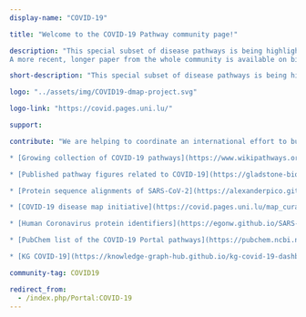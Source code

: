 ```yaml
---
display-name: "COVID-19"

title: "Welcome to the COVID-19 Pathway community page!"

description: "This special subset of disease pathways is being highlighted during the current COVID-19 crisis. This content is released under a CC0 waiver to be freely used, re-used and distributed. Let us know if you add a new pathway or want to recommend one for this collection. A paper about this project was published in Scientific Data: [Ostaszewski, et al., Scientific data 7.1 (2020): 1-4](http://dx.doi.org/10.1038/s41597-020-0477-8).
A more recent, longer paper from the whole community is available on bioRxiv: [Ostaszewski, et al., bioRxiv 2020.10.26.356014](https://www.biorxiv.org/content/10.1101/2020.10.26.356014v1)."

short-description: "This special subset of disease pathways is being highlighted during the current COVID-19 crisis. This content is released under a CC0 waiver to be freely used, re-used and distributed. Let us know if you add a new pathway or want to recommend one for this collection."

logo: "../assets/img/COVID19-dmap-project.svg"

logo-link: "https://covid.pages.uni.lu/"

support:

contribute: "We are helping to coordinate an international effort to build and curate pathway models relevant to the COVID-19 pandemic. If you find or add a pathway at WikiPathways that should be included in this collection, please let us know. Resources to get started:

* [Growing collection of COVID-19 pathways](https://www.wikipathways.org/index.php/Portal:Disease/COVIDPathways)

* [Published pathway figures related to COVID-19](https://gladstone-bioinformatics.shinyapps.io/shiny-covidpathways/)

* [Protein sequence alignments of SARS-CoV-2](https://alexanderpico.github.io/SARS-CoV-2_Alignments/)

* [COVID-19 disease map initiative](https://covid.pages.uni.lu/map_curation): a broader community of pathway curators working with WikiPathways, Pathway Commons, Reactome, Cell Designer and more.

* [Human Coronavirus protein identifiers](https://egonw.github.io/SARS-CoV-2-Queries/sparql/virusProteinsAll.code.html) and [SARS-CoV-2 protein identifiers](https://egonw.github.io/SARS-CoV-2-Queries/sparql/virusProteins.code.html)

* [PubChem list of the COVID-19 Portal pathways](https://pubchem.ncbi.nlm.nih.gov/#query=coronavirus&tab=pathway)

* [KG COVID-19](https://knowledge-graph-hub.github.io/kg-covid-19-dashboard/): a knowledge graph aggregating many sources as RDF"

community-tag: COVID19

redirect_from:
  - /index.php/Portal:COVID-19
---
```

